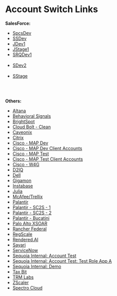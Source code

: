 # Account Switch Links

<p><strong>SalesForce:</strong></p>
<ul>
<li><a target="_new" href="https://signin.aws.amazon.com/switchrole?account=292499673316&roleName=Combine-Provisioning-Role&displayName=SpcsDev">SpcsDev</a></li>
<li><a target="_new" href="https://signin.aws.amazon.com/switchrole?account=404126690708&roleName=Combine-Provisioning-Role&displayName=SSDev">SSDev</a></li>
<li><a target="_new" href="https://signin.aws.amazon.com/switchrole?account=370881201289&roleName=Combine-Provisioning-Role&displayName=JDev1">JDev1</a></li>
<li><a target="_new" href="https://signin.aws.amazon.com/switchrole?account=381492241313&roleName=Combine-Provisioning-Role&displayName=JStage1">JStage1</a></li>
<li><a target="_new" href="https://signin.aws.amazon.com/switchrole?account=854032054625&roleName=Combine-Provisioning-Role&displayName=SRQDev1">SRQDev1</a></li>
<br/>
<li><a target="_new" href="https://signin.aws.amazon.com/switchrole?account=089000531407&roleName=BlackjackSequoiaAdminAccess&displayName=SDev2">SDev2</a></li>
<br/>
<li><a target="_new" href="https://signin.aws.amazon.com/switchrole?account=952705981439&roleName=BlackjackSequoiaAdminAccess&displayName=SStage">SStage</a></li>
</ul>
<br /><br />
<p><strong>Others:</strong></p>
<ul>
<li><a target="_new" href="https://signin.aws.amazon.com/switchrole?roleName=Combine-Provisioning-Role&account=385268266302&displayName=Altana">Altana</a></li>
<li><a target="_new" href="https://signin.aws.amazon.com/switchrole?roleName=Combine-Provisioning-Role&account=992382854177&displayName=Behavioral">Behavioral Signals</a></li>
<li><a target="_new" href="https://signin.aws.amazon.com/switchrole?roleName=Combine-Provisioning-Role&account=526640265244&displayName=BrightSpot">BrightSpot</a></li>
<li><a target="_new" href="https://signin.aws.amazon.com/switchrole?roleName=Combine-Provisioning-Role&account=510248353249&displayName=CloudBoltClean">Cloud Bolt - Clean</a></li>
<li><a target="_new" href="https://signin.aws.amazon.com/switchrole?roleName=Combine-Provisioning-Role&account=277707108404&displayName=Caveonix">Caveonix</a></li>
<li><a target="_new" href="https://signin.aws.amazon.com/switchrole?roleName=Combine-Provisioning-Role&account=626273777216&displayName=Citrix">Citrix</a></li>
<li><a target="_new" href="https://signin.aws.amazon.com/switchrole?roleName=Combine-Provisioning-Role&account=339712892800&displayName=CiscoMAPDev">Cisco - MAP Dev</a></li>
<li><a target="_new" href="https://signin.aws.amazon.com/switchrole?roleName=Combine-Provisioning-Role&account=637423219067&displayName=CiscoMAPDevClients">Cisco - MAP Dev Client Accounts</a></li>
<li><a target="_new" href="https://signin.aws.amazon.com/switchrole?roleName=Combine-Provisioning-Role&account=223430970030&displayName=CiscoMAPTest">Cisco - MAP Test</a></li>
<li><a target="_new" href="https://signin.aws.amazon.com/switchrole?roleName=Combine-Provisioning-Role&account=442646309142&displayName=CiscoMapTestClients">Cisco - MAP Test Client Accounts</a></li>
<li><a target="_new" href="https://signin.aws.amazon.com/switchrole?roleName=Combine-Provisioning-Role&account=058264123779&displayName=CiscoW4G">Cisco - W4G</a></li>
<li><a target="_new" href="https://signin.aws.amazon.com/switchrole?roleName=CombineProvisioning&account=442320062502&displayName=D2IQ">D2IQ</a></li>
<li><a target="_new" href="https://signin.aws.amazon.com/switchrole?roleName=Combine-Provisioner&account=916558238763&displayName=Dell">Dell</a></li>
<li><a target="_new" href="https://signin.aws.amazon.com/switchrole?roleName=SequoiaCombine-Role&account=244919184467&displayName=Gigamon">Gigamon</a></li>
<li><a target="_new" href="https://signin.aws.amazon.com/switchrole?roleName=Combine-Provisioning-Role&account=533267195311&displayName=Instabase">Instabase</a></li>
<li><a target="_new" href="https://signin.aws.amazon.com/switchrole?roleName=SequoiaCombineStaff&account=663833748891&displayName=Julia">Julia</a></li>
<li><a target="_new" href="https://signin.aws.amazon.com/switchrole?roleName=CombineCrossAccountRole&account=458814411867&displayName=Trellix">McAfee/Trellix</a></li>
<li><a target="_new" href="https://signin.aws.amazon.com/switchrole?roleName=CombineMinimal&account=795552936507&displayName=Palantir">Palantir</a></li>
<li><a target="_new" href="https://signin.aws.amazon.com/switchrole?roleName=Combine-Provisioning-Role&account=058264368253&displayName=PalantirSc2s1">Palantir - SC2S - 1</a></li>
<li><a target="_new" href="https://signin.aws.amazon.com/switchrole?roleName=Combine-Provisioning-Role&account=533267148523&displayName=PalantirSc2s2">Palantir - SC2S - 2</a></li>
<li><a target="_new" href="https://signin.aws.amazon.com/switchrole?roleName=Combine-Provisioning-Role&account=975050263635&displayName=PalantirBucatini">Palantir - Bucatini</a></li>
<li><a target="_new" href="https://signin.aws.amazon.com/switchrole?roleName=SequoiaCombineAccessRole&account=531604001786&displayName=PaloAltoXSOAR">Palo Alto XSOAR</a></li>
<li><a target="_new" href="https://signin.aws.amazon.com/switchrole?roleName=Combine-Provisioning-Role&account=533267293346&displayName=RancherFederal">Rancher Federal</a></li>
<li><a target="_new" href="https://signin.aws.amazon.com/switchrole?roleName=Combine-Provisioning-Role&account=442426895018&displayName=RegScale">RegScale</a></li>
<li><a target="_new" href="https://signin.aws.amazon.com/switchrole?roleName=Combine-Provisioning-Role&account=211125651377&displayName=RenderedAI">Rendered.AI</a></li>
<li><a target="_new" href="https://signin.aws.amazon.com/switchrole?roleName=Combine-Provisioning-Role&account=089216140431&displayName=Sayari">Sayari</a></li>
<li><a target="_new" href="https://signin.aws.amazon.com/switchrole?roleName=Combine-Provisioning-Role&account=073403663502&displayName=ServiceNow">ServiceNow</a></li>
<li><a target="_new" href="https://signin.aws.amazon.com/switchrole?roleName=Combine-Provisioning-Role&account=397173857460&displayName=Account Test">Sequoia Internal: Account Test</a></li>
<li><a target="_new" href="https://signin.aws.amazon.com/switchrole?roleName=Role-App-A&account=397173857460&displayName=Account Test App A">Sequoia Internal: Account Test: Test Role App A</a></li>
<li><a target="_new" href="https://signin.aws.amazon.com/switchrole?roleName=Combine-Cross-Account-Role-Demo&account=776492542696&displayName=CombineDemo">Sequoia Internal: Demo</a></li>
<li><a target="_new" href="https://signin.aws.amazon.com/switchrole?roleName=Combine-Provisioning-Role&account=992382371598&displayName=TaxBit">Tax Bit</a></li>
<li><a target="_new" href="https://signin.aws.amazon.com/switchrole?roleName=Combine-Provisioning-Role&account=183631316882&displayName=TRMLabs">TRM Labs</a></li>
<li><a target="_new" href="https://signin.aws.amazon.com/switchrole?roleName=Combine-Provisioning-Role&account=471112526914&displayName=ZScaler">ZScaler</a></li>
<li><a target="_new" href="https://signin.aws.amazon.com/switchrole?roleName=Combine-Provisioning-Role&account=739275479725&displayName=SpectroCloud">Spectro Cloud</a></li>
</ul>
<br /><br />
